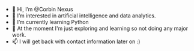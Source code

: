 - 👋 Hi, I’m @Corbin Nexus
- 👀 I’m interested in artificial intelligence and data analytics.
- 🌱 I’m currently learning Python
- 💞️ At the moment I'm just exploring and learning so not doing any major work.
- 📫 I will get back with contact information later on :)

<!---
TelvinGreenwood/TelvinGreenwood is a ✨ special ✨ repository because its `README.md` (this file) appears on your GitHub profile.
You can click the Preview link to take a look at your changes.
--->
